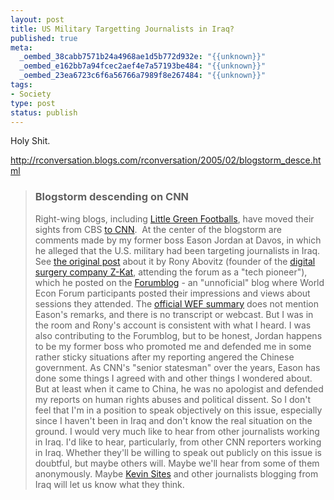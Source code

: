 ```yaml
--- 
layout: post
title: US Military Targetting Journalists in Iraq?
published: true
meta: 
  _oembed_38cabb7571b24a4968ae1d5b772d932e: "{{unknown}}"
  _oembed_e162bb7a94fcec2aef4e7a57193be484: "{{unknown}}"
  _oembed_23ea6723c6f6a56766a7989f8e267484: "{{unknown}}"
tags: 
- Society
type: post
status: publish
---
```

<p>Holy Shit.</p>
<p>
<a href="http://rconversation.blogs.com/rconversation/2005/02/blogstorm_desce.html">
http://rconversation.blogs.com/rconversation/2005/02/blogstorm_desce.html</a></p>
<blockquote><h3>Blogstorm descending on CNN</h3>
	<p>Right-wing blogs, including
	<a target="_blank" href="http://littlegreenfootballs.com">Little Green 
	Footballs</a>, have moved their sights from CBS
	<a target="_blank" href="http://littlegreenfootballs.com/weblog/?entry=14552_CNN-_Targeted_for_Seeking_the_Truth">
	to CNN</a>.&nbsp; At the center of the blogstorm are comments made by my former 
	boss Eason Jordan at Davos, in which he alleged that the U.S. military had 
	been targeting journalists in Iraq. See
	<a href="http://www.forumblog.org/blog/2005/01/do_us_troops_ta.html">the 
	original post</a> about it by Rony Abovitz (founder of the
	<a target="_blank" href="http://www.z-kat.com/">digital surgery company 
	Z-Kat</a>, attending the forum as a &quot;tech pioneer&quot;), which he posted on the
	<a target="_blank" href="http://www.forumblog.org">Forumblog</a> - an &quot;unnoficial&quot; 
	blog where World Econ Forum participants posted their impressions and views 
	about sessions they attended. The
	<a target="_blank" href="http://www.weforum.org/site/knowledgenavigator.nsf/Content/_S13066?open&event_id=1204&year_id=2005">
	official WEF summary</a> does not mention Eason&#39;s remarks, and there is no 
	transcript or webcast. But I was in the room and Rony&#39;s account is 
	consistent with what I heard. I was also contributing to the Forumblog, but 
	to be honest, Jordan happens to be my former boss who promoted me and 
	defended me in some rather sticky situations after my reporting angered the 
	Chinese government. As CNN&#39;s &quot;senior statesman&quot; over the years, Eason has 
	done some things I agreed with and other things I wondered about. But at 
	least when it came to China, he was no apologist and defended my reports on 
	human rights abuses and political dissent. So I don&#39;t feel that I&#39;m in a 
	position to speak objectively on this issue, especially since I haven&#39;t been 
	in Iraq and don&#39;t know the real situation on the ground. I would very much 
	like to hear from other journalists working in Iraq. I&#39;d like to hear, 
	particularly, from other CNN reporters working in Iraq. Whether they&#39;ll be 
	willing to speak out publicly on this issue is doubtful, but maybe others 
	will. Maybe we&#39;ll hear from some of them anonymously. Maybe
	<a target="_blank" href="http://www.kevinsites.net/2005_01_23_archive.html#110676213140973816">
	Kevin Sites</a> and other journalists blogging from Iraq will let us know 
	what they think.</p>
</blockquote>

